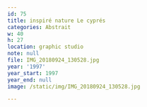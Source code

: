 ```yaml
---
id: 75
title: inspiré nature Le cyprés
categories: Abstrait
w: 40
h: 27
location: graphic studio
note: null
file: IMG_20180924_130528.jpg
year: '1997'
year_start: 1997
year_end: null
image: /static/img/IMG_20180924_130528.jpg

---
```

